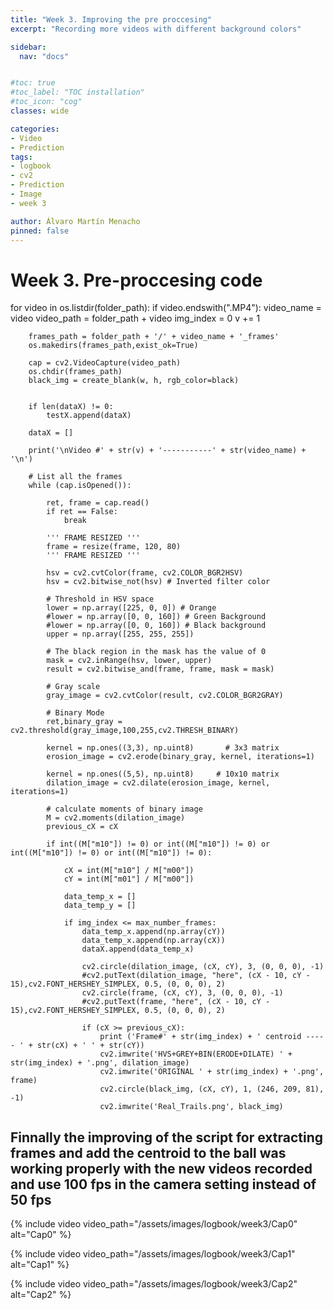 ```yaml
---
title: "Week 3. Improving the pre proccesing"
excerpt: "Recording more videos with different background colors"

sidebar:
  nav: "docs"


#toc: true
#toc_label: "TOC installation"
#toc_icon: "cog"
classes: wide

categories:
- Video
- Prediction
tags:
- logbook
- cv2
- Prediction
- Image
- week 3

author: Álvaro Martín Menacho
pinned: false
---
```


# Week 3. Pre-proccesing code


for video in os.listdir(folder_path):
    if video.endswith(".MP4"):
        video_name = video
        video_path = folder_path + video
        img_index = 0
        v += 1

        frames_path = folder_path + '/' + video_name + '_frames'
        os.makedirs(frames_path,exist_ok=True)

        cap = cv2.VideoCapture(video_path)
        os.chdir(frames_path)
        black_img = create_blank(w, h, rgb_color=black)


        if len(dataX) != 0:
            testX.append(dataX)

        dataX = []

        print('\nVideo #' + str(v) + '-----------' + str(video_name) + '\n')

        # List all the frames
        while (cap.isOpened()):

            ret, frame = cap.read()
            if ret == False:
                break

            ''' FRAME RESIZED '''
            frame = resize(frame, 120, 80)
            ''' FRAME RESIZED '''

            hsv = cv2.cvtColor(frame, cv2.COLOR_BGR2HSV)
            hsv = cv2.bitwise_not(hsv) # Inverted filter color

            # Threshold in HSV space
            lower = np.array([225, 0, 0]) # Orange
            #lower = np.array([0, 0, 160]) # Green Background
            #lower = np.array([0, 0, 160]) # Black background
            upper = np.array([255, 255, 255])

            # The black region in the mask has the value of 0
            mask = cv2.inRange(hsv, lower, upper)
            result = cv2.bitwise_and(frame, frame, mask = mask)

            # Gray scale
            gray_image = cv2.cvtColor(result, cv2.COLOR_BGR2GRAY)

            # Binary Mode
            ret,binary_gray = cv2.threshold(gray_image,100,255,cv2.THRESH_BINARY)

            kernel = np.ones((3,3), np.uint8)       # 3x3 matrix
            erosion_image = cv2.erode(binary_gray, kernel, iterations=1)

            kernel = np.ones((5,5), np.uint8)     # 10x10 matrix
            dilation_image = cv2.dilate(erosion_image, kernel, iterations=1)

            # calculate moments of binary image
            M = cv2.moments(dilation_image)
            previous_cX = cX

            if int((M["m10"]) != 0) or int((M["m10"]) != 0) or int((M["m10"]) != 0) or int((M["m10"]) != 0):

                cX = int(M["m10"] / M["m00"])
                cY = int(M["m01"] / M["m00"])

                data_temp_x = []
                data_temp_y = []

                if img_index <= max_number_frames:
                    data_temp_x.append(np.array(cY))
                    data_temp_x.append(np.array(cX))
                    dataX.append(data_temp_x)

                    cv2.circle(dilation_image, (cX, cY), 3, (0, 0, 0), -1)
                    #cv2.putText(dilation_image, "here", (cX - 10, cY - 15),cv2.FONT_HERSHEY_SIMPLEX, 0.5, (0, 0, 0), 2)
                    cv2.circle(frame, (cX, cY), 3, (0, 0, 0), -1)
                    #cv2.putText(frame, "here", (cX - 10, cY - 15),cv2.FONT_HERSHEY_SIMPLEX, 0.5, (0, 0, 0), 2)

                    if (cX >= previous_cX):
                        print ('Frame#' + str(img_index) + ' centroid ----- ' + str(cX) + ' ' + str(cY))
                        cv2.imwrite('HVS+GREY+BIN(ERODE+DILATE) ' + str(img_index) + '.png', dilation_image)
                        cv2.imwrite('ORIGINAL ' + str(img_index) + '.png', frame)
                        cv2.circle(black_img, (cX, cY), 1, (246, 209, 81), -1)
                        cv2.imwrite('Real_Trails.png', black_img)




## Finnally the improving of the script for extracting frames and add the centroid to the ball was working properly with the new videos recorded and use 100 fps in the camera setting instead of 50 fps

{% include video video_path="/assets/images/logbook/week3/Cap0" alt="Cap0" %}

{% include video video_path="/assets/images/logbook/week3/Cap1" alt="Cap1" %}

{% include video video_path="/assets/images/logbook/week3/Cap2" alt="Cap2" %}
